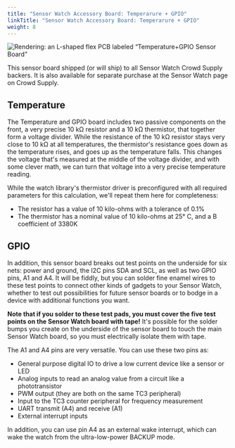 ```yaml
---
title: "Sensor Watch Accessory Board: Temperarure + GPIO"
linkTitle: "Sensor Watch Accessory Board: Temperarure + GPIO"
weight: 8
---
```

![Rendering: an L-shaped flex PCB labeled “Temperature+GPIO Sensor Board”](../images/temperature-gpio-sensor-board.png)

This sensor board shipped (or will ship) to all Sensor Watch Crowd Supply backers. It is also available for separate purchase at the Sensor Watch page on Crowd Supply.

Temperature
-----------

The Temperature and GPIO board includes two passive components on the front, a very precise 10 kΩ resistor and a 10 kΩ thermistor, that together form a voltage divider. While the resistance of the 10 kΩ resistor stays very close to 10 kΩ at all temperatures, the thermistor's resistance goes down as the temperature rises, and goes up as the temperature falls. This changes the voltage that's measured at the middle of the voltage divider, and with some clever math, we can turn that voltage into a very precise temperature reading.

While the watch library's thermistor driver is preconfigured with all required parameters for this calculation, we'll repeat them here for completeness: 

* The resistor has a value of 10 kilo-ohms with a tolerance of 0.1%
* The thermistor has a nominal value of 10 kilo-ohms at 25° C, and a B coefficient of 3380K

GPIO
----

In addition, this sensor board breaks out test points on the underside for six nets: power and ground, the I2C pins SDA and SCL, as well as two GPIO pins, A1 and A4. It will be fiddly, but you can solder fine enamel wires to these test points to connect other kinds of gadgets to your Sensor Watch, whether to test out possibilities for future sensor boards or to bodge in a device with additional functions you want.

**Note that if you solder to these test pads, you must cover the five test points on the Sensor Watch board with tape!** It's possible for the solder bumps you create on the underside of the sensor board to touch the main Sensor Watch board, so you must electrically isolate them with tape.

The A1 and A4 pins are very versatile. You can use these two pins as:

* General purpose digital IO to drive a low current device like a sensor or LED
* Analog inputs to read an analog value from a circuit like a phototransistor
* PWM output (they are both on the same TC3 peripheral)
* Input to the TC3 counter peripheral for frequency measurement
* UART transmit (A4) and receive (A1)
* External interrupt inputs

In addition, you can use pin A4 as an external wake interrupt, which can wake the watch from the ultra-low-power BACKUP mode.
